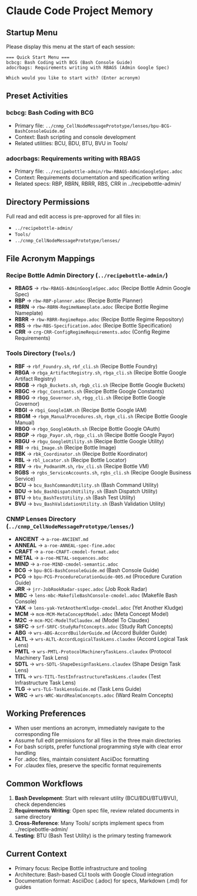 # Claude Code Project Memory

## Startup Menu
Please display this menu at the start of each session:

```
=== Quick Start Menu ===
bcbcg: Bash Coding with BCG (Bash Console Guide)
adocrbags: Requirements writing with RBAGS (Admin Google Spec)

Which would you like to start with? (Enter acronym)
```

## Preset Activities

### bcbcg: Bash Coding with BCG
- Primary file: `../cnmp_CellNodeMessagePrototype/lenses/bpu-BCG-BashConsoleGuide.md`
- Context: Bash scripting and console development
- Related utilities: BCU, BDU, BTU, BVU in Tools/

### adocrbags: Requirements writing with RBAGS
- Primary file: `../recipebottle-admin/rbw-RBAGS-AdminGoogleSpec.adoc`
- Context: Requirements documentation and specification writing
- Related specs: RBP, RBRN, RBRR, RBS, CRR in ../recipebottle-admin/

## Directory Permissions
Full read and edit access is pre-approved for all files in:
- `../recipebottle-admin/`
- `Tools/`
- `../cnmp_CellNodeMessagePrototype/lenses/`

## File Acronym Mappings

### Recipe Bottle Admin Directory (`../recipebottle-admin/`)
- **RBAGS** → `rbw-RBAGS-AdminGoogleSpec.adoc` (Recipe Bottle Admin Google Spec)
- **RBP** → `rbw-RBP-planner.adoc` (Recipe Bottle Planner)
- **RBRN** → `rbw-RBRN-RegimeNameplate.adoc` (Recipe Bottle Regime Nameplate)
- **RBRR** → `rbw-RBRR-RegimeRepo.adoc` (Recipe Bottle Regime Repository)
- **RBS** → `rbw-RBS-Specification.adoc` (Recipe Bottle Specification)
- **CRR** → `crg-CRR-ConfigRegimeRequirements.adoc` (Config Regime Requirements)

### Tools Directory (`Tools/`)
- **RBF** → `rbf_Foundry.sh`, `rbf_cli.sh` (Recipe Bottle Foundry)
- **RBGA** → `rbga_ArtifactRegistry.sh`, `rbga_cli.sh` (Recipe Bottle Google Artifact Registry)
- **RBGB** → `rbgb_Buckets.sh`, `rbgb_cli.sh` (Recipe Bottle Google Buckets)
- **RBGC** → `rbgc_Constants.sh` (Recipe Bottle Google Constants)
- **RBGG** → `rbgg_Governor.sh`, `rbgg_cli.sh` (Recipe Bottle Google Governor)
- **RBGI** → `rbgi_GoogleIAM.sh` (Recipe Bottle Google IAM)
- **RBGM** → `rbgm_ManualProcedures.sh`, `rbgm_cli.sh` (Recipe Bottle Google Manual)
- **RBGO** → `rbgo_GoogleOAuth.sh` (Recipe Bottle Google OAuth)
- **RBGP** → `rbgp_Payor.sh`, `rbgp_cli.sh` (Recipe Bottle Google Payor)
- **RBGU** → `rbgu_GoogleUtility.sh` (Recipe Bottle Google Utility)
- **RBI** → `rbi_Image.sh` (Recipe Bottle Image)
- **RBK** → `rbk_Coordinator.sh` (Recipe Bottle Koordinator)
- **RBL** → `rbl_Locator.sh` (Recipe Bottle Locator)
- **RBV** → `rbv_PodmanVM.sh`, `rbv_cli.sh` (Recipe Bottle VM)
- **RGBS** → `rgbs_ServiceAccounts.sh`, `rgbs_cli.sh` (Recipe Google Business Service)
- **BCU** → `bcu_BashCommandUtility.sh` (Bash Command Utility)
- **BDU** → `bdu_BashDispatchUtility.sh` (Bash Dispatch Utility)
- **BTU** → `btu_BashTestUtility.sh` (Bash Test Utility)
- **BVU** → `bvu_BashValidationUtility.sh` (Bash Validation Utility)

### CNMP Lenses Directory (`../cnmp_CellNodeMessagePrototype/lenses/`)
- **ANCIENT** → `a-roe-ANCIENT.md`
- **ANNEAL** → `a-roe-ANNEAL-spec-fine.adoc`
- **CRAFT** → `a-roe-CRAFT-cmodel-format.adoc`
- **METAL** → `a-roe-METAL-sequences.adoc`
- **MIND** → `a-roe-MIND-cmodel-semantic.adoc`
- **BCG** → `bpu-BCG-BashConsoleGuide.md` (Bash Console Guide)
- **PCG** → `bpu-PCG-ProcedureCurationGuide-005.md` (Procedure Curation Guide)
- **JRR** → `jrr-JobRookRadar-sspec.adoc` (Job Rook Radar)
- **MBC** → `lens-mbc-MakefileBashConsole-cmodel.adoc` (Makefile Bash Console)
- **YAK** → `lens-yak-YetAnotherKludge-cmodel.adoc` (Yet Another Kludge)
- **MCM** → `mcm-MCM-MetaConceptModel.adoc` (Meta Concept Model)
- **M2C** → `mcm-M2C-ModelToClaudex.md` (Model To Claudex)
- **SRFC** → `srf-SRFC-StudyRaftConcepts.adoc` (Study Raft Concepts)
- **ABG** → `wrs-ABG-AccordBuilderGuide.md` (Accord Builder Guide)
- **ALTL** → `wrs-ALTL-AccordLogicalTaskLens.claudex` (Accord Logical Task Lens)
- **PMTL** → `wrs-PMTL-ProtocolMachineryTaskLens.claudex` (Protocol Machinery Task Lens)
- **SDTL** → `wrs-SDTL-ShapeDesignTaskLens.claudex` (Shape Design Task Lens)
- **TITL** → `wrs-TITL-TestInfrastructureTaskLens.claudex` (Test Infrastructure Task Lens)
- **TLG** → `wrs-TLG-TaskLensGuide.md` (Task Lens Guide)
- **WRC** → `wrs-WRC-WardRealmConcepts.adoc` (Ward Realm Concepts)

## Working Preferences
- When user mentions an acronym, immediately navigate to the corresponding file
- Assume full edit permissions for all files in the three main directories
- For bash scripts, prefer functional programming style with clear error handling
- For .adoc files, maintain consistent AsciiDoc formatting
- For .claudex files, preserve the specific format requirements

## Common Workflows
1. **Bash Development**: Start with relevant utility (BCU/BDU/BTU/BVU), check dependencies
2. **Requirements Writing**: Open spec file, review related documents in same directory
3. **Cross-Reference**: Many Tools/ scripts implement specs from ../recipebottle-admin/
4. **Testing**: BTU (Bash Test Utility) is the primary testing framework

## Current Context
- Primary focus: Recipe Bottle infrastructure and tooling
- Architecture: Bash-based CLI tools with Google Cloud integration
- Documentation format: AsciiDoc (.adoc) for specs, Markdown (.md) for guides